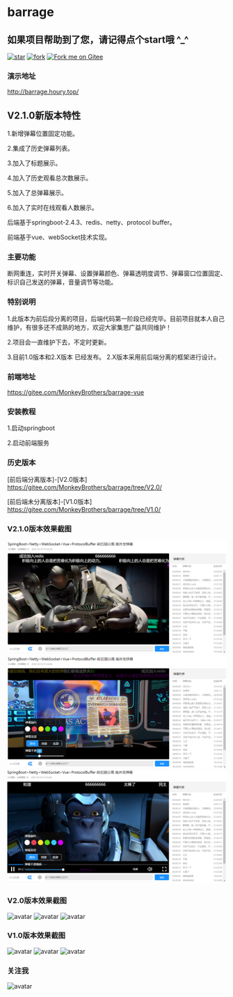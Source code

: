 # barrage


## 如果项目帮助到了您，请记得点个start哦  ^_^
[![star](https://gitee.com/MonkeyBrothers/barrage/badge/star.svg?theme=dark)](https://gitee.com/MonkeyBrothers/barrage/stargazers)
[![fork](https://gitee.com/MonkeyBrothers/barrage/badge/fork.svg?theme=dark)](https://gitee.com/MonkeyBrothers/barrage/members)
[![Fork me on Gitee](https://gitee.com/MonkeyBrothers/barrage/widgets/widget_6.svg)](https://gitee.com/MonkeyBrothers/barrage)
### 演示地址
http://barrage.houry.top/

## V2.1.0新版本特性
1.新增弹幕位置固定功能。

2.集成了历史弹幕列表。

3.加入了标题展示。

4.加入了历史观看总次数展示。

5.加入了总弹幕展示。

6.加入了实时在线观看人数展示。


后端基于springboot-2.4.3、redis、netty、protocol buffer。

前端基于vue、webSocket技术实现。

### 主要功能
断网重连，实时开关弹幕、设置弹幕颜色、弹幕透明度调节、弹幕窗口位置固定、标识自己发送的弹幕，音量调节等功能。


### 特别说明
1.此版本为前后段分离的项目，后端代码第一阶段已经完毕。目前项目就本人自己维护，有很多还不成熟的地方，欢迎大家集思广益共同维护！

2.项目会一直维护下去，不定时更新。

3.目前1.0版本和2.X版本 已经发布。 2.X版本采用前后端分离的框架进行设计。


### 前端地址
https://gitee.com/MonkeyBrothers/barrage-vue

### 安装教程
1.启动springboot

2.启动前端服务

### 历史版本

[前后端分离版本]-[V2.0版本] https://gitee.com/MonkeyBrothers/barrage/tree/V2.0/

[前后端未分离版本]-[V1.0版本] https://gitee.com/MonkeyBrothers/barrage/tree/V1.0/

### V2.1.0版本效果截图
![avatar](/images/v2.1.0/1.png)
![avatar](/images/v2.1.0/2.png)
![avatar](/images/v2.1.0/3.png)

### V2.0版本效果截图
![avatar](/images/v2.0/1.png)
![avatar](/images/v2.0/2.png)
![avatar](/images/v2.0/3.png)


### V1.0版本效果截图
![avatar](/images/v1.0/1.png)
![avatar](/images/v1.0/2.png)
![avatar](/images/v1.0/3.png)

### 关注我
![avatar](/images/v1.0/WeChat.png)
